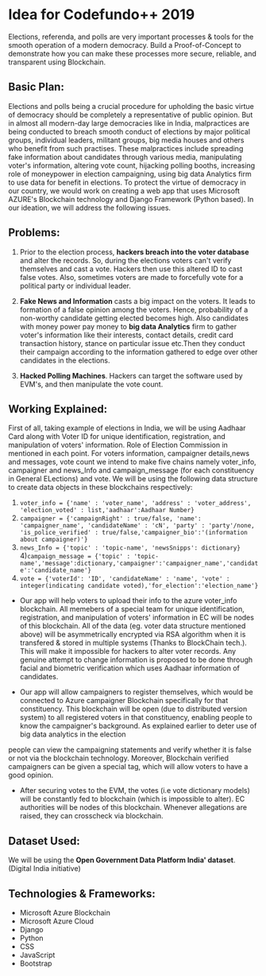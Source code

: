 # Idea for Codefundo++ 2019
Elections, referenda, and polls are very important processes & tools for the smooth operation of a modern democracy. Build a Proof-of-Concept to demonstrate how you can make these processes more secure, reliable, and transparent using Blockchain.

## Basic Plan:
Elections and polls being a crucial procedure for upholding the basic virtue of democracy should be completely a representative of public opinion. But in almost all modern-day large democracies like in India, malpractices are being conducted to breach smooth conduct of elections by major political groups, individual leaders, militant groups, big media houses and others who benefit from such practises. These malpractices include spreading fake information about candidates through various media, manipulating voter's information, altering vote count, hijacking polling booths, increasing role of moneypower in election campaigning, using big data Analytics firm to use data for benefit in elections. 
To protect the virtue of democracy in our country, we would work on creating a web app that uses Microsoft AZURE's Blockchain technology and Django Framework (Python based). In our ideation, we will address the following issues.

## Problems:
1) Prior to the election process, **hackers breach into the voter database** and alter the records. So, during the elections voters can't verify themselves and cast a vote. Hackers then use this altered ID to cast false votes. Also, sometimes voters are made to forcefully vote for a political party or individual leader.  

2) **Fake News and Information** casts a big impact on the voters. It leads to formation of a false opinion among the voters. Hence, probability of a non-worthy candidate getting elected becomes high. Also candidates with money power pay money to **big data Analytics** firm to gather voter's information like their interests, contact details, credit card transaction history, stance on particular issue etc.Then they conduct their campaign according to the information gathered to edge over other candidates in the elections.

3) **Hacked Polling Machines**. Hackers can target the software used by EVM's, and then manipulate the vote count.

## Working Explained:
First of all, taking example of elections in India, we will be using Aadhaar Card along with Voter ID for unique identification, registration, and manipulation of voters' information. Role of Election Commission in mentioned in each point. For voters information, campaigner details,news and messages, vote count we intend to make five chains namely voter_info, campaigner and news_Info and campaign_message (for each constituency in General ELections) and vote. 
We will be using the following data structure to create data objects in these blockchains respectively:
1) ``` voter_info = {'name' : 'voter_name', 'address' : 'voter_address', 'election_voted' : list,'aadhaar':Aadhaar Number}  ```
2) ``` campaigner = {'campaignRight' : true/false, 'name': 'campaigner_name', 'candidateName' : 'cN', 'party' : 'party'/none, 'is_police_verified' : true/false,'campaigner_bio':'(information about campaigner)'} ```
3) ``` news_Info = {'topic' : 'topic-name', 'newsSnipps': dictionary} ```
4)``` campaign_message = {'topic' : 'topic-name','message':dictionary,'campaigner':'campaigner_name','candidate':'candidate_name'} ```
5) ``` vote = {'voterId': 'ID', 'candidateName' : 'name', 'vote' : integer(indicating candidate voted),'for_election':'election_name'} ```


* Our app will help voters to upload their info to the azure voter_info blockchain. All memebers of a special team for unique identification, registration, and manipulation of voters' information in EC will be nodes of this blockchain. All of the data (eg. voter data structure mentioned above) will be asymmetrically encrypted via RSA algorithm when it is transfered & stored in multiple systems (Thanks to BlockChain tech.). This will make it impossible for hackers to alter voter records. Any genuine attempt to change information is proposed to be done through facial and biometric verification which uses Aadhaar information of candidates. 

* Our app will allow campaigners to register themselves, which would be connected to Azure campaigner Blockchain specifically for that constituency. This blockchain will be open (due to distributed version system) to all registered voters in that constituency, enabling people to know the campaigner's background. 
As explained earlier to deter use of big data analytics in the election 

people can view the campaigning statements and verify whether it is false or not via the blockchain technology. Moreover, Blockchain verified campaigners can be given a special tag, which will allow voters to have a good opinion.

* After securing votes to the EVM, the votes (i.e vote dictionary models) will be constantly fed to blockchain (which is impossible to alter). EC authorities will be nodes of this blockchain. Whenever allegations are raised, they can crosscheck via blockchain.

## Dataset Used:
We will be using the **Open Government Data Platform India' dataset**. (Digital India initiative)

## Technologies & Frameworks:
* Microsoft Azure Blockchain
* Microsoft Azure Cloud
* Django 
* Python
* CSS
* JavaScript
* Bootstrap
